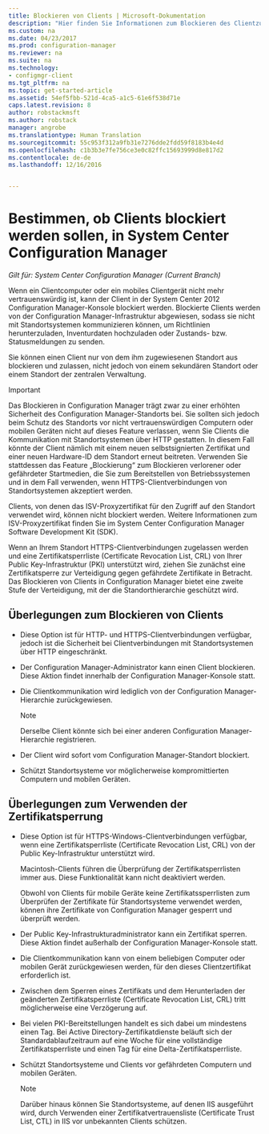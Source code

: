 ```yaml
---
title: Blockieren von Clients | Microsoft-Dokumentation
description: "Hier finden Sie Informationen zum Blockieren des Clientzugriffs aus Gründen der Systemsicherheit mithilfe von System Center Configuration Manager."
ms.custom: na
ms.date: 04/23/2017
ms.prod: configuration-manager
ms.reviewer: na
ms.suite: na
ms.technology:
- configmgr-client
ms.tgt_pltfrm: na
ms.topic: get-started-article
ms.assetid: 54ef5fbb-521d-4ca5-a1c5-61e6f538d71e
caps.latest.revision: 8
author: robstackmsft
ms.author: robstack
manager: angrobe
ms.translationtype: Human Translation
ms.sourcegitcommit: 55c953f312a9fb31e7276dde2fdd59f8183b4e4d
ms.openlocfilehash: c1b3b3e7fe756ce3e0c82ffc15693999d8e817d2
ms.contentlocale: de-de
ms.lasthandoff: 12/16/2016


---
```

# <a name="determine-whether-to-block-clients-in-system-center-configuration-manager"></a>Bestimmen, ob Clients blockiert werden sollen, in System Center Configuration Manager

*Gilt für: System Center Configuration Manager (Current Branch)*

Wenn ein Clientcomputer oder ein mobiles Clientgerät nicht mehr vertrauenswürdig ist, kann der Client in der System Center 2012 Configuration Manager-Konsole blockiert werden. Blockierte Clients werden von der Configuration Manager-Infrastruktur abgewiesen, sodass sie nicht mit Standortsystemen kommunizieren können, um Richtlinien herunterzuladen, Inventurdaten hochzuladen oder Zustands- bzw. Statusmeldungen zu senden.  

 Sie können einen Client nur von dem ihm zugewiesenen Standort aus blockieren und zulassen, nicht jedoch von einem sekundären Standort oder einem Standort der zentralen Verwaltung.  

> [!IMPORTANT]  
>  Das Blockieren in Configuration Manager trägt zwar zu einer erhöhten Sicherheit des Configuration Manager-Standorts bei. Sie sollten sich jedoch beim Schutz des Standorts vor nicht vertrauenswürdigen Computern oder mobilen Geräten nicht auf dieses Feature verlassen, wenn Sie Clients die Kommunikation mit Standortsystemen über HTTP gestatten. In diesem Fall könnte der Client nämlich mit einem neuen selbstsignierten Zertifikat und einer neuen Hardware-ID dem Standort erneut beitreten. Verwenden Sie stattdessen das Feature „Blockierung“ zum Blockieren verlorener oder gefährdeter Startmedien, die Sie zum Bereitstellen von Betriebssystemen und in dem Fall verwenden, wenn HTTPS-Clientverbindungen von Standortsystemen akzeptiert werden.  

 Clients, von denen das ISV-Proxyzertifikat für den Zugriff auf den Standort verwendet wird, können nicht blockiert werden. Weitere Informationen zum ISV-Proxyzertifikat finden Sie im System Center Configuration Manager Software Development Kit (SDK).  

 Wenn an Ihrem Standort HTTPS-Clientverbindungen zugelassen werden und eine Zertifikatsperrliste (Certificate Revocation List, CRL) von Ihrer Public Key-Infrastruktur (PKI) unterstützt wird, ziehen Sie zunächst eine Zertifikatsperre zur Verteidigung gegen gefährdete Zertifikate in Betracht. Das Blockieren von Clients in Configuration Manager bietet eine zweite Stufe der Verteidigung, mit der die Standorthierarchie geschützt wird.  

##  <a name="BKMK_Block_vs_CRL"></a> Überlegungen zum Blockieren von Clients  

-   Diese Option ist für HTTP- und HTTPS-Clientverbindungen verfügbar, jedoch ist die Sicherheit bei Clientverbindungen mit Standortsystemen über HTTP eingeschränkt.  

-   Der Configuration Manager-Administrator kann einen Client blockieren. Diese Aktion findet innerhalb der Configuration Manager-Konsole statt.  

-   Die Clientkommunikation wird lediglich von der Configuration Manager-Hierarchie zurückgewiesen.  

    > [!NOTE]  
    >  Derselbe Client könnte sich bei einer anderen Configuration Manager-Hierarchie registrieren.  

-   Der Client wird sofort vom Configuration Manager-Standort blockiert.  

-   Schützt Standortsysteme vor möglicherweise kompromittierten Computern und mobilen Geräten.  

## <a name="considerations-for-using-certificate-revocation"></a>Überlegungen zum Verwenden der Zertifikatsperrung  

-   Diese Option ist für HTTPS-Windows-Clientverbindungen verfügbar, wenn eine Zertifikatsperrliste (Certificate Revocation List, CRL) von der Public Key-Infrastruktur unterstützt wird.  

     Macintosh-Clients führen die Überprüfung der Zertifikatsperrlisten immer aus. Diese Funktionalität kann nicht deaktiviert werden.  

     Obwohl von Clients für mobile Geräte keine Zertifikatssperrlisten zum Überprüfen der Zertifikate für Standortsysteme verwendet werden, können ihre Zertifikate von Configuration Manager gesperrt und überprüft werden.  

-   Der Public Key-Infrastrukturadministrator kann ein Zertifikat sperren. Diese Aktion findet außerhalb der Configuration Manager-Konsole statt.  

-   Die Clientkommunikation kann von einem beliebigen Computer oder mobilen Gerät zurückgewiesen werden, für den dieses Clientzertifikat erforderlich ist.  

-   Zwischen dem Sperren eines Zertifikats und dem Herunterladen der geänderten Zertifikatsperrliste (Certificate Revocation List, CRL) tritt möglicherweise eine Verzögerung auf.  

-   Bei vielen PKI-Bereitstellungen handelt es sich dabei um mindestens einen Tag. Bei Active Directory-Zertifikatdienste beläuft sich der Standardablaufzeitraum auf eine Woche für eine vollständige Zertifikatsperrliste und einen Tag für eine Delta-Zertifikatsperrliste.  

-   Schützt Standortsysteme und Clients vor gefährdeten Computern und mobilen Geräten.  

    > [!NOTE]  
    >  Darüber hinaus können Sie Standortsysteme, auf denen IIS ausgeführt wird, durch Verwenden einer Zertifikatvertrauensliste (Certificate Trust List, CTL) in IIS vor unbekannten Clients schützen.  

